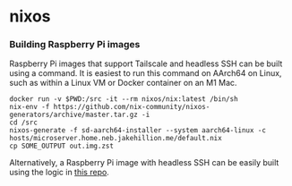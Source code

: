 # nixos

### Building Raspberry Pi images

Raspberry Pi images that support Tailscale and headless SSH can be built using a command. It is easiest to run this command on AArch64 on Linux, such as within a Linux VM or Docker container on an M1 Mac.

    docker run -v $PWD:/src -it --rm nixos/nix:latest /bin/sh
    nix-env -f https://github.com/nix-community/nixos-generators/archive/master.tar.gz -i
    cd /src
    nixos-generate -f sd-aarch64-installer --system aarch64-linux -c hosts/microserver.home.neb.jakehillion.me/default.nix
    cp SOME_OUTPUT out.img.zst

Alternatively, a Raspberry Pi image with headless SSH can be easily built using the logic in [this repo](https://github.com/Robertof/nixos-docker-sd-image-builder/tree/master).
